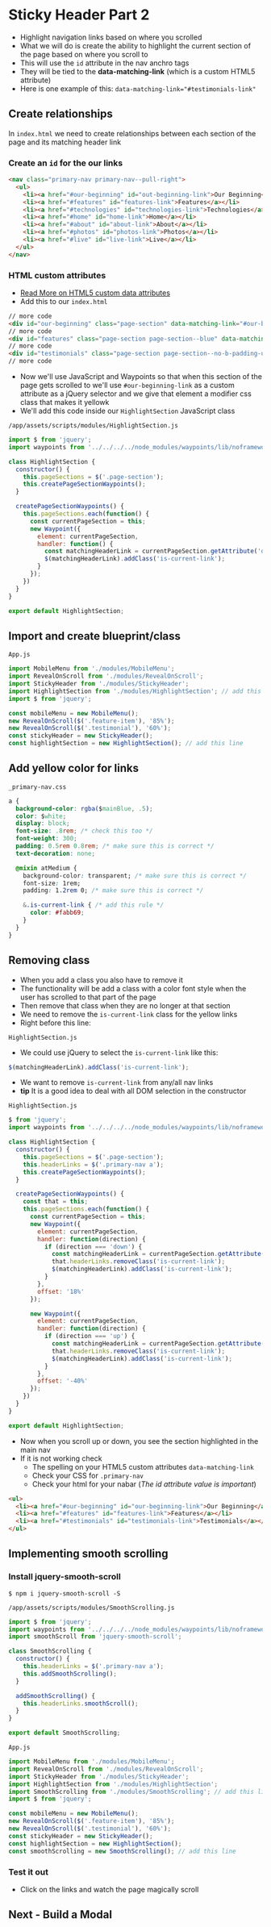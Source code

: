 # Sticky Header Part 2
* Highlight navigation links based on where you scrolled
* What we will do is create the ability to highlight the current section of the page based on where you scroll to
* This will use the `id` attribute in the nav anchro tags
* They will be tied to the **data-matching-link** (which is a custom HTML5 attribute)
* Here is one example of this: `data-matching-link="#testimonials-link"`

## Create relationships
In `index.html` we need to create relationships between each section of the page and its matching header link

### Create an `id` for the our links
```html
<nav class="primary-nav primary-nav--pull-right">
  <ul>
    <li><a href="#our-beginning" id="out-beginning-link">Our Beginning</a></li>
    <li><a href="#features" id="features-link">Features</a></li>
    <li><a href="#technologies" id="technologies-link">Technologies</a></li>
    <li><a href="#home" id="home-link">Home</a></li>
    <li><a href="#about" id="about-link">About</a></li>
    <li><a href="#photos" id="photos-link">Photos</a></li>
    <li><a href="#live" id="live-link">Live</a></li>
  </ul>
</nav>
```

### HTML custom attributes
* [Read More on HTML5 custom data attributes](http://html5doctor.com/html5-custom-data-attributes/)
* Add this to our `index.html`

```html
// more code
<div id="our-beginning" class="page-section" data-matching-link="#our-beginning-link">
// more code
<div id="features" class="page-section page-section--blue" data-matching-link="#features-link">
// more code
<div id="testimonials" class="page-section page-section--no-b-padding-until-large page-section--testimonials" data-matching-link="#testimonials-link">
// more code
```

* Now we'll use JavaScript and Waypoints so that when this section of the page gets scrolled to we'll use `#our-beginning-link` as a custom attribute as a jQuery selector and we give that element a modifier css class that makes it yellowk
* We'll add this code inside our `HighlightSection` JavaScript class

`/app/assets/scripts/modules/HighlightSection.js`

```js
import $ from 'jquery';
import waypoints from '../../../../node_modules/waypoints/lib/noframework.waypoints';

class HighlightSection {
  constructor() {
    this.pageSections = $('.page-section');
    this.createPageSectionWaypoints();
  }

  createPageSectionWaypoints() {
    this.pageSections.each(function() {
      const currentPageSection = this;
      new Waypoint({
        element: currentPageSection,
        handler: function() {
          const matchingHeaderLink = currentPageSection.getAttribute('data-matching-link');
          $(matchingHeaderLink).addClass('is-current-link');
        }
      });
    })
  }
}

export default HighlightSection;
```

## Import and create blueprint/class
`App.js`

```js
import MobileMenu from './modules/MobileMenu';
import RevealOnScroll from './modules/RevealOnScroll';
import StickyHeader from './modules/StickyHeader';
import HighlightSection from './modules/HighlightSection'; // add this line
import $ from 'jquery';

const mobileMenu = new MobileMenu();
new RevealOnScroll($('.feature-item'), '85%');
new RevealOnScroll($('.testimonial'), '60%');
const stickyHeader = new StickyHeader();
const highlightSection = new HighlightSection(); // add this line
```

## Add yellow color for links
`_primary-nav.css`

```css
a {
  background-color: rgba($mainBlue, .5);
  color: $white; 
  display: block;
  font-size: .8rem; /* check this too */
  font-weight: 300;
  padding: 0.5rem 0.8rem; /* make sure this is correct */
  text-decoration: none;

  @mixin atMedium {
    background-color: transparent; /* make sure this is correct */
    font-size: 1rem;
    padding: 1.2rem 0; /* make sure this is correct */

    &.is-current-link { /* add this rule */
      color: #fabb69;
    }
  }
}
```

## Removing class
* When you add a class you also have to remove it
* The functionality will be add a class with a color font style when the user has scrolled to that part of the page
* Then remove that class when they are no longer at that section
* We need to remove the `is-current-link` class for the yellow links
* Right before this line:

`HighlightSection.js`

* We could use jQuery to select the `is-current-link` like this:

```js
$(matchingHeaderLink).addClass('is-current-link');
```

* We want to remove `is-current-link` from any/all nav links
* **tip** It is a good idea to deal with all DOM selection in the constructor

`HighlightSection.js`

```js
$ from 'jquery';
import waypoints from '../../../../node_modules/waypoints/lib/noframework.waypoints';

class HighlightSection {
  constructor() {
    this.pageSections = $('.page-section');
    this.headerLinks = $('.primary-nav a');
    this.createPageSectionWaypoints();
  }

  createPageSectionWaypoints() {
    const that = this;
    this.pageSections.each(function() {
      const currentPageSection = this;
      new Waypoint({
        element: currentPageSection,
        handler: function(direction) {
          if (direction === 'down') {
            const matchingHeaderLink = currentPageSection.getAttribute('data-matching-link');
            that.headerLinks.removeClass('is-current-link');
            $(matchingHeaderLink).addClass('is-current-link');
          }
        },
        offset: '18%'
      });

      new Waypoint({
        element: currentPageSection,
        handler: function(direction) {
          if (direction === 'up') {
            const matchingHeaderLink = currentPageSection.getAttribute('data-matching-link');
            that.headerLinks.removeClass('is-current-link');
            $(matchingHeaderLink).addClass('is-current-link');
          }
        },
        offset: '-40%'
      });
    })
  }
}

export default HighlightSection;
```

* Now when you scroll up or down, you see the section highlighted in the main nav
* If it is not working check
  - The spelling on your HTML5 custom attributes `data-matching-link`
  - Check your CSS for `.primary-nav`
  - Check your html for your nabar (_The id attribute value is important_)

```html
<ul>
  <li><a href="#our-beginning" id="our-beginning-link">Our Beginning</a></li>
  <li><a href="#features" id="features-link">Features</a></li>
  <li><a href="#testimonials" id="testimonials-link">Testimonials</a></li>
</ul>
```


## Implementing smooth scrolling
### Install jquery-smooth-scroll
`$ npm i jquery-smooth-scroll -S`

`/app/assets/scripts/modules/SmoothScrolling.js`

```js
import $ from 'jquery';
import waypoints from '../../../../node_modules/waypoints/lib/noframework.waypoints';
import smoothScroll from 'jquery-smooth-scroll';

class SmoothScrolling {
  constructor() {
    this.headerLinks = $('.primary-nav a');
    this.addSmoothScrolling();
  }

  addSmoothScrolling() {
    this.headerLinks.smoothScroll();
  }
}

export default SmoothScrolling;
```

`App.js`

```js
import MobileMenu from './modules/MobileMenu';
import RevealOnScroll from './modules/RevealOnScroll';
import StickyHeader from './modules/StickyHeader';
import HighlightSection from './modules/HighlightSection';
import SmoothScrolling from './modules/SmoothScrolling'; // add this line
import $ from 'jquery';

const mobileMenu = new MobileMenu();
new RevealOnScroll($('.feature-item'), '85%');
new RevealOnScroll($('.testimonial'), '60%');
const stickyHeader = new StickyHeader();
const highlightSection = new HighlightSection();
const smoothScrolling = new SmoothScrolling(); // add this line
```

### Test it out
* Click on the links and watch the page magically scroll

## Next - Build a Modal
